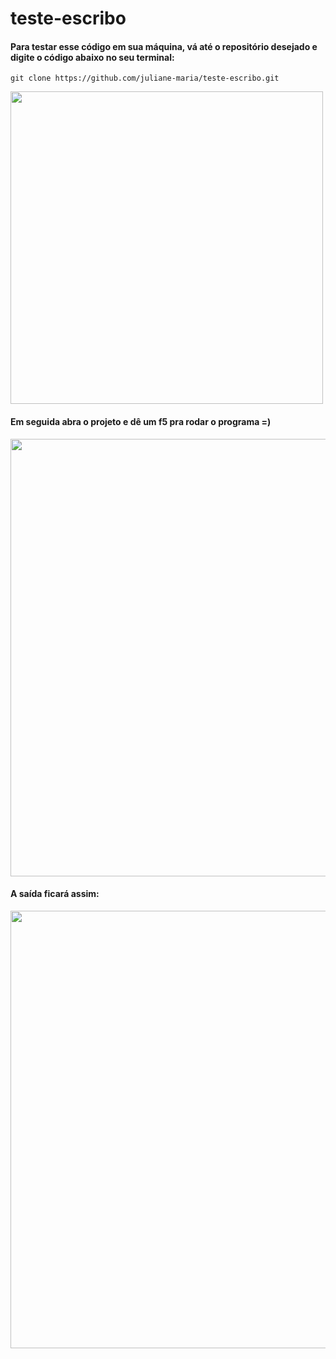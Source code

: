 # teste-escribo



<h4 >Para testar esse código em sua máquina, vá até o repositório desejado e digite o código abaixo no seu terminal:</h4>

``git clone https://github.com/juliane-maria/teste-escribo.git``

<img  src="https://user-images.githubusercontent.com/73200962/184461183-f68c7cc8-9e97-4428-9580-ab4c9d35d3fb.png" width="500">
</br>
<h4 >Em seguida abra o projeto e dê um f5 pra rodar o programa =)</h4>
<img  src="https://user-images.githubusercontent.com/73200962/184463578-47ea8484-01d8-4c18-916c-11806fc96f0a.png" width="700">
 
 </br>
<h4 > A saída ficará assim:</h4>
 <img [exemplo com 10]  src="https://user-images.githubusercontent.com/73200962/184463656-b2d7d4c6-399d-44e1-a9c7-9885bc160697.png" width="700">
 
